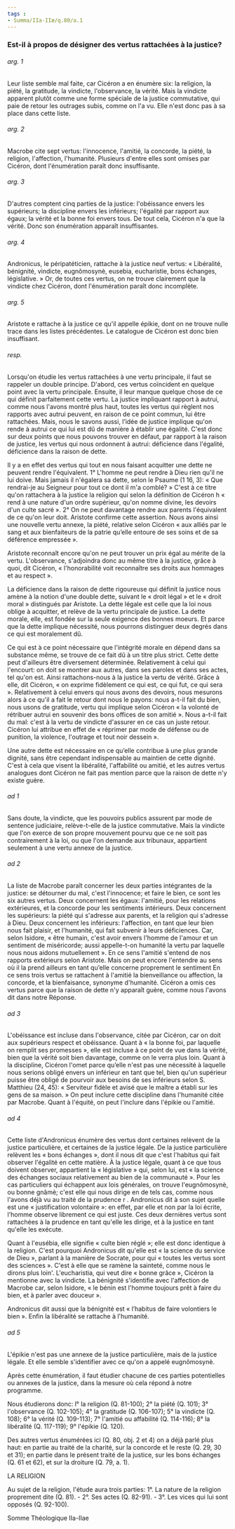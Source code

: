 ```yaml
---
tags : 
- Summa/IIa-IIæ/q.80/a.1
---
```


### Est-il à propos de désigner des vertus rattachées à la justice?

###### arg. 1
Leur liste semble mal faite, car Cicéron a en énumère six: la religion, la piété, la gratitude, la vindicte, l'observance, la vérité. Mais la vindicte apparent plutôt comme une forme spéciale de la justice commutative, qui paie de retour les outrages subis, comme on l'a vu. Elle n'est donc pas à sa place dans cette liste. 

###### arg. 2
Macrobe cite sept vertus: l'innocence, l'amitié, la concorde, la piété, la religion, l'affection, l'humanité. Plusieurs d'entre elles sont omises par Cicéron, dont l'énumération paraît donc insuffisante. 

###### arg. 3
D'autres comptent cinq parties de la justice: l'obéissance envers les supérieurs; la discipline envers les inférieurs; l'égalité par rapport aux égaux; la vérité et la bonne foi envers tous. De tout cela, Cicéron n'a que la vérité. Donc son énumération apparaît insuffisantes. 

###### arg. 4
Andronicus, le péripatéticien, rattache à la justice neuf vertus: « Libéralité, bénignité, vindicte, eugnômosynè, eusebia, eucharistie, bons échanges, législative. » Or, de toutes ces vertus, on ne trouve clairement que la vindicte chez Cicéron, dont l'énumération paraît donc incomplète. 

###### arg. 5
Aristote e rattache à la justice ce qu'il appelle épikie, dont on ne trouve nulle trace dans les listes précédentes. Le catalogue de Cicéron est donc bien insuffisant. 

###### resp.
Lorsqu'on étudie les vertus rattachées à une vertu principale, il faut se rappeler un double principe. D'abord, ces vertus coïncident en quelque point avec la vertu principale. Ensuite, il leur manque quelque chose de ce qui définit parfaitement cette vertu. La justice impliquant rapport à autrui, comme nous l'avons montré plus haut, toutes les vertus qui règlent nos rapports avec autrui peuvent, en raison de ce point commun, lui être rattachées. Mais, nous le savons aussi, l’idée de justice implique qu'on rende à autrui ce qui lui est dû de manière à établir une égalité. C'est donc sur deux points que nous pouvons trouver en défaut, par rapport à la raison de justice, les vertus qui nous ordonnent à autrui: déficience dans l'égalité, déficience dans la raison de dette. 

Il y a en effet des vertus qui tout en nous faisant acquitter une dette ne peuvent rendre l'équivalent. 1° L'homme ne peut rendre à Dieu rien qu'il ne lui doive. Mais jamais il n'égalera sa dette, selon le Psaume (1 16, 3): « Que rendrai-je au Seigneur pour tout ce dont il m'a comblé? » C'est à ce titre qu'on rattachera à la justice la religion qui selon la définition de Cicéron h « rend à une nature d'un ordre supérieur, qu'on nomme divine, les devoirs d'un culte sacré ». 2° On ne peut davantage rendre aux parents l'équivalent de ce qu'on leur doit. Aristote confirme cette assertion. Nous avons ainsi une nouvelle vertu annexe, la piété, relative selon Cicéron « aux alliés par le sang et aux bienfaiteurs de la patrie qu’elle entoure de ses soins et de sa déférence empressée ». 

Aristote reconnaît encore qu'on ne peut trouver un prix égal au mérite de la vertu. L'observance, s'adjoindra donc au même titre à la justice, grâce à quoi, dit Cicéron, « l'honorabilité voit reconnaître ses droits aux hommages et au respect ». 

La déficience dans la raison de dette rigoureuse qui définit la justice nous amène à la notion d'une double dette, suivant le « droit légal » et le « droit moral » distingués par Aristote. La dette légale est celle que la loi nous oblige à acquitter, et relève de la vertu principale de justice. La dette morale, elle, est fondée sur la seule exigence des bonnes moeurs. Et parce que la dette implique nécessité, nous pourrons distinguer deux degrés dans ce qui est moralement dû. 

Ce qui est à ce point nécessaire que l'intégrité morale en dépend dans sa substance même, se trouve de ce fait dû à un titre plus strict. Cette dette peut d'ailleurs être diversement déterminée. Relativement à celui qui l'encourt: on doit se montrer aux autres, dans ses paroles et dans ses actes, tel qu'on est. Ainsi rattachons-nous à la justice la vertu de vérité. Grâce à elle, dit Cicéron, « on exprime fidèlement ce qui est, ce qui fut, ce qui sera ». Relativement à celui envers qui nous avons des devoirs, nous mesurons alors à ce qu'il a fait le retour dont nous le payons: nous a-t-il fait du bien, nous usons de gratitude, vertu qui implique selon Cicéron « la volonté de rétribuer autrui en souvenir des bons offices de son amitié ». Nous a-t-il fait du mal: c'est à la vertu de vindicte d'assurer en ce cas un juste retour. Cicéron lui attribue en effet de « réprimer par mode de défense ou de punition, la violence, l'outrage et tout noir dessein ». 

Une autre dette est nécessaire en ce qu’elle contribue à une plus grande dignité, sans être cependant indispensable au maintien de cette dignité. C'est à cela que visent la libéralité, l'affabilité ou amitié, et les autres vertus analogues dont Cicéron ne fait pas mention parce que la raison de dette n'y existe guère. 

###### ad 1
Sans doute, la vindicte, que les pouvoirs publics assurent par mode de sentence judiciaire, relève-t-elle de la justice commutative. Mais la vindicte que l'on exerce de son propre mouvement pourvu que ce ne soit pas contrairement à la loi, ou que l'on demande aux tribunaux, appartient seulement à une vertu annexe de la justice. 

###### ad 2
La liste de Macrobe paraît concerner les deux parties intégrantes de la justice: se détourner du mal, c'est l'innocence; et faire le bien, ce sont les six autres vertus. Deux concernent les égaux: l'amitié, pour les relations extérieures, et la concorde pour les sentiments intérieurs. Deux concernent les supérieurs: la piété qui s'adresse aux parents, et la religion qui s'adresse à Dieu. Deux concernent les inférieurs: l'affection, en tant que leur bien nous fait plaisir, et l'humanité, qui fait subvenir à leurs déficiences. Car, selon Isidore, « être humain, c'est avoir envers l'homme de l'amour et un sentiment de miséricorde; aussi appelle-t-on humanité la vertu par laquelle nous nous aidons mutuellement ». En ce sens l'amitié s'entend de nos rapports extérieurs selon Aristote. Mais on peut encore l'entendre au sens où il la prend ailleurs en tant qu’elle concerne proprement le sentiment En ce sens trois vertus se rattachent à l'amitié la bienveillance ou affection, la concorde, et la bienfaisance, synonyme d'humanité. Cicéron a omis ces vertus parce que la raison de dette n'y apparaît guère, comme nous l'avons dit dans notre Réponse. 

###### ad 3
L'obéissance est incluse dans l'observance, citée par Cicéron, car on doit aux supérieurs respect et obéissance. Quant à « la bonne foi, par laquelle on remplit ses promesses », elle est incluse à ce point de vue dans la vérité, bien que la vérité soit bien davantage, comme on le verra plus loin. Quant à la discipline, Cicéron l'omet parce qu’elle n'est pas une nécessité à laquelle nous serions obligé envers un inférieur en tant que tel, bien qu'un supérieur puisse être obligé de pourvoir aux besoins de ses inférieurs selon S. Matthieu (24, 45): « Serviteur fidèle et avisé que le maître a établi sur les gens de sa maison. » On peut inclure cette discipline dans l'humanité citée par Macrobe. Quant à l'équité, on peut l'inclure dans l'épikie ou l'amitié. 

###### ad 4
Cette liste d'Andronicus énumère des vertus dont certaines relèvent de la justice particulière, et certaines de la justice légale. De la justice particulière relèvent les « bons échanges », dont il nous dit que c'est l'habitus qui fait observer l'égalité en cette matière. À la justice légale, quant à ce que tous doivent observer, appartient la « législative » qui, selon lui, est « la science des échanges sociaux relativement au bien de la communauté ». Pour les cas particuliers qui échappent aux lois générales, on trouve l'eugnômosynè, ou bonne gnâmè; c'est elle qui nous dirige en de tels cas, comme nous l'avons déjà vu au traité de la prudence r . Andronicus dit à son sujet quelle est une « justification volontaire »: en effet, par elle et non par la loi écrite, l'homme observe librement ce qui est juste. Ces deux dernières vertus sont rattachées à la prudence en tant qu'elle les dirige, et à la justice en tant qu'elle les exécute. 

Quant à l'eusébia, elle signifie « culte bien réglé »; elle est donc identique à la religion. C'est pourquoi Andronicus dit qu'elle est « la science du service de Dieu », parlant à la manière de Socrate, pour qui « toutes les vertus sont des sciences ». C'est à elle que se ramène la sainteté, comme nous le dirons plus loin'. L'eucharistia, qui veut dire « bonne grâce », Cicéron la mentionne avec la vindicte. La bénignité s'identifie avec l'affection de Macrobe car, selon Isidore, « le bénin est l'homme toujours prêt à faire du bien, et à parler avec douceur ». 

Andronicus dit aussi que la bénignité est « l’habitus de faire volontiers le bien ». Enfin la libéralité se rattache à l'humanité. 

###### ad 5
L'épikie n'est pas une annexe de la justice particulière, mais de la justice légale. Et elle semble s'identifier avec ce qu'on a appelé eugnômosynè. 

Après cette énumération, il faut étudier chacune de ces parties potentielles ou annexes de la justice, dans la mesure où cela répond à notre programme. 

Nous étudierons donc: l° la religion (Q. 81-100); 2° la piété (Q. 101); 3° l'observance (Q. 102-105); 4° la gratitude (Q. 106-107); 5° la vindicte (Q. 108); 6° la vérité (Q. 109-113); 7° l'amitié ou affabilité (Q. 114-116); 8° la libéralité (Q. 117-119); 9° l'épikie (Q. 120). 

Des autres vertus énumérées ici (Q. 80, obj. 2 et 4) on a déjà parlé plus haut: en partie au traité de la charité, sur la concorde et le reste (Q. 29, 30 et 31); en partie dans le présent traité de la justice, sur les bons échanges (Q. 61 et 62), et sur la droiture (Q. 79, a. 1). 

LA RELIGION 

Au sujet de la religion, l'étude aura trois parties: 1°. La nature de la religion proprement dite (Q. 81). - 2°. Ses actes (Q. 82-91). - 3°. Les vices qui lui sont opposés (Q. 92-100). 

Somme Théologique IIa-IIae 

